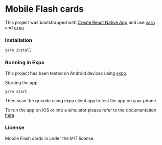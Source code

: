 # Mobile Flash cards

This project was bootstrapped with [Create React Native App](https://github.com/react-community/create-react-native-app)
and use [yarn](https://yarnpkg.com/en/) and [expo](https://github.com/expo/expo).

### Installation

`yarn install`

### Running in Expo
This project has been tested on Android devices using [expo](https://github.com/expo/expo).

Starting the app

`yarn start`

Then scan the qr code using expo client app to test the app on your phone.

To run the app on iOS or into a simulator please refer to the documentation [here](https://docs.expo.io/versions/latest/index.html).

### License
Mobile Flash cards in under the MIT license.
